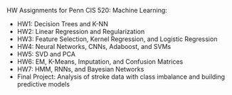 HW Assignments for Penn CIS 520: Machine Learning:
- HW1: Decision Trees and K-NN
- HW2: Linear Regression and Regularization
- HW3: Feature Selection, Kernel Regression, and Logistic Regression
- HW4: Neural Networks, CNNs, Adaboost, and SVMs
- HW5: SVD and PCA
- HW6: EM, K-Means, Imputation, and Confusion Matrices
- HW7: HMM, RNNs, and Bayesian Networks
- Final Project: Analysis of stroke data with class imbalance and building predictive models